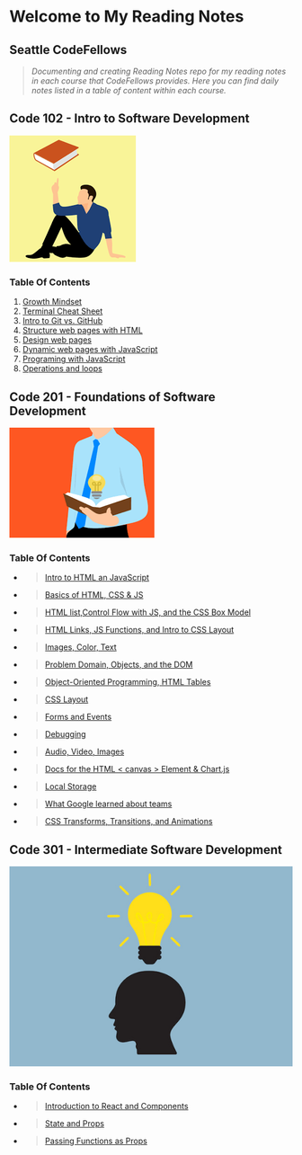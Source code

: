 # Welcome to My Reading Notes

## Seattle CodeFellows

>*Documenting and creating Reading Notes repo for my reading notes in each course that CodeFellows provides.  Here you can find daily notes listed in a table of content within each course.*

## Code 102 - Intro to Software Development

![](images/thinking.png)

### Table Of Contents

1. [Growth Mindset](Day1.md)
2. [Terminal Cheat Sheet](Day2.md)
3. [Intro to Git vs. GitHub](Day3.md)
4. [Structure web pages with HTML](Day4.md)
5. [Design web pages](Day6.md)
6. [Dynamic web pages with JavaScript](Day6.md)
7. [Programing with JavaScript](Day7.md)
8. [Operations and loops](Day8.md)

## Code 201 - Foundations of Software Development

![](images/thinking2.png)

### Table Of Contents

- >[Intro to HTML an JavaScript](class-01.md)
- >[Basics of HTML, CSS & JS](class-02.md)
- >[HTML list,Control Flow with JS, and the CSS Box Model](class-03.md)
- >[HTML Links, JS Functions, and Intro to CSS Layout](class-04.md)
- >[Images, Color, Text](class-05.md)
- >[Problem Domain, Objects, and the DOM](class-06.md)
- >[Object-Oriented Programming, HTML Tables](class-07.md)
- >[CSS Layout](class08.md)
- >[Forms and Events](class09.md)
- >[Debugging](class10.md)
- >[Audio, Video, Images](class-11.md)
- >[Docs for the HTML < canvas > Element & Chart.js](class-12.md)
- >[Local Storage](class-13.md)
- >[What Google learned about teams](class-14.md)
- >[CSS Transforms, Transitions, and Animations](class-14a.md)

## Code 301 - Intermediate Software Development

![](images/bright.jpeg)

### Table Of Contents

- >[Introduction to React and Components](Read01.md)
- >[State and Props](Read02.md)
- >[Passing Functions as Props](Read03.md)